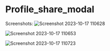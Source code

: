 # Profile_share_modal

Screenshots:
![Screenshot 2023-10-17 110628](https://github.com/Ankit-Adlakha/Profile_share_modal/assets/92292251/90fd3060-5c50-4bf2-a634-a374ba5da3d1)

![Screenshot 2023-10-17 110653](https://github.com/Ankit-Adlakha/Profile_share_modal/assets/92292251/dd0088a3-3a76-420a-b8bd-2c571e858327)

![Screenshot 2023-10-17 110723](https://github.com/Ankit-Adlakha/Profile_share_modal/assets/92292251/70c03622-4a2f-4f61-a2af-85c8610c7c1f)


